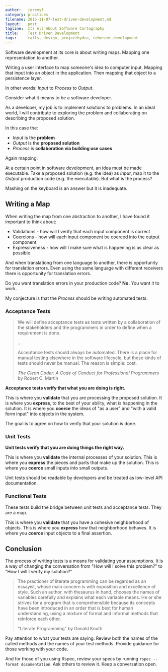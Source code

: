 ```yaml
---
author:   jeremyf
category: practices
filename: 2015-11-07-test-driven-development.md
layout:   post
tagline:  Its All About Software Cartography
title:    Test Driven Development
tags:     rails, design, projecthydra, coherent-development
---
```


Software development at its core is about writing maps.
Mapping one representation to another.

Writing a user interface to map someone's idea to computer input.
Mapping that input into an object in the application.
Then mapping that object to a persistence layer.

In other words: *Input* to *Process* to *Output*.

Consider what it means to be a software developer.

As a developer, my job is to implement solutions to problems.
In an ideal world, I will contribute to exploring the problem and collaborating on describing the proposed solution.

In this case the:

* *Input* is the **problem**
* *Output* is the **proposed solution**
* *Process* is **collaboration via building use cases**

Again mapping.

At a certain point in software development, an idea must be made executable.
Take a proposed solution (e.g. the idea) as *Input*, map it to the *Output* production code (e.g. the executable).
But what is the process?

Mashing on the keyboard is an answer but it is inadequate.

## Writing a Map

When writing the map from one abstraction to another, I have found it important to think about:

* Validations - how will I verify that each input component is correct
* Coercions - how will each input component be coerced into the output component
* Expressiveness - how will I make sure what is happening is as clear as possible

And when translationg from one language to another, there is opportunity for translation errors.
Even using the same language with different receivers there is opportunity for translation errors.

Do you want translation errors in your production code? **No.**
You want it to work.

My conjecture is that the *Process* should be writing automated tests.

### Acceptance Tests

> We will define acceptance tests as tests written by a collaboration of the stakeholders and the programmers in order to define when a requirement is done.
>
> ...
>
> Acceptance tests should always be automated.
> There is a place for manual testing elsewhere in the software lifecycle, but these kinds of tests should never be manual.
> The reason is simple: cost.
>
> *The Clean Coder: A Code of Conduct for Professional Programmers* by Robert C. Martin

**Acceptance tests verify that what you are doing is right.**

This is where you **validate** that you are processing the proposed solution.
It is where you **express**, to the best of your ability, what is happening in the solution.
It is where you **coerce** the ideas of "as a user" and "with a valid form input" into objects in the system.

The goal is to agree on how to verify that your solution is done.

### Unit Tests

**Unit tests verify that you are doing things the right way.**

This is where you **validate** the internal processes of your solution.
This is where you **express** the pieces and parts that make up the solution.
This is where you **coerce** small inputs into small outputs.

Unit tests should be readable by developers and be treated as low-level API documentation.

### Functional Tests

These tests build the bridge between unit tests and acceptance tests.
They are a map.

This is where you **validate** that you have a cohesive neighborhood of objects.
This is where you **express** how that neighborhood behaves.
It is where you **coerce** input objects to a final assertion.

## Conclusion

The process of writing tests is a means for validating your assumptions.
It is a way of changing the conversation from "How will I solve this problem?" to "How I will I verify my solution?"

> The practioner of literate programming can be regarded as an essayist, whose main concern is with exposition and excellence of style.
> Such an author, with thesaurus in hand, chooses the names of variables carefully and explains what each variable means.
> He or she strives for a program that is comprehensible because its concepts have been introduced in an order that is best for human understanding, using a mixture of formal and informal methods that reinforce each other.
>
> "Literate Programming" by Donald Knuth

Pay attention to what your tests are saying.
Review both the names of the called methods and the names of your test methods.
Provide guidance for those working with your code.

And for those of you using Rspec, review your specs by running `rspec --format documentation`.
Ask others to review it.
Keep a conversation open.

